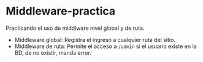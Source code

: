 # Middleware-practica
Practicando el uso de middlware nivel global y de ruta.

- Middleware global: Registra el ingreso a cualquier ruta del sitio.
- Middleware de ruta: Permite el acceso a `/admin` si el usuario existe en la BD, de no existir, manda error.
